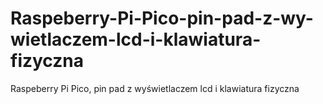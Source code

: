 # Raspeberry-Pi-Pico-pin-pad-z-wy-wietlaczem-lcd-i-klawiatura-fizyczna
Raspeberry Pi Pico, pin pad z wyświetlaczem lcd i klawiatura fizyczna
